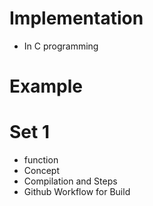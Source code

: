 # Implementation

* In C programming

# Example

# Set 1

* function
* Concept
* Compilation and Steps
* Github Workflow for Build

